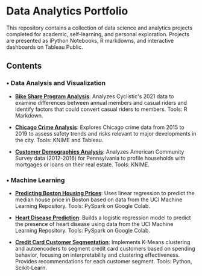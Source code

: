# Data Analytics Portfolio

This repository contains a collection of data science and analytics projects completed for academic, self-learning, and personal exploration. Projects are presented as iPython Notebooks, R markdowns, and interactive dashboards on Tableau Public.

## Contents

### • Data Analysis and Visualization

* **[Bike Share Program Analysis](https://github.com/tnflynt/Data_Analytics_Portfolio/blob/main/bike_share_program_analysis.Rmd)**: Analyzes Cyclistic's 2021 data to examine differences between annual members and casual riders and identify factors that could convert casual riders to members. Tools: R Markdown.

* **[Chicago Crime Analysis](https://public.tableau.com/app/profile/trinh.flynt/viz/ChicagoCrime2015-2019/Story2)**: Explores Chicago crime data from 2015 to 2019 to assess safety trends and risks relevant to major developments in the city. Tools: KNIME and Tableau.

* **[Customer Demographics Analysis](https://github.com/tnflynt/Data_Analytics_Portfolio/blob/main/customer_demographics_analysis_KNIME.pdf)**: Analyzes American Community Survey data (2012-2016) for Pennsylvania to profile households with mortgages or loans on their real estate. Tools: KNIME.

### • Machine Learning

* **[Predicting Boston Housing Prices](https://github.com/tnflynt/Data_Analytics_Portfolio/blob/main/boston_house_price_prediction.ipynb)**: Uses linear regression to predict the median house price in Boston based on data from the UCI Machine Learning Repository. Tools: PySpark on Google Colab.

* **[Heart Disease Prediction](https://github.com/tnflynt/Data_Analytics_Portfolio/blob/main/heart_disease_prediction.ipynb)**: Builds a logistic regression model to predict the presence of heart disease using data from the UCI Machine Learning Repository. Tools: PySpark on Google Colab.

* **[Credit Card Customer Segmentation](https://github.com/tnflynt/Data_Analytics_Portfolio/blob/main/credit_card_customer_segmentation.ipynb)**: Implements K-Means clustering and autoencoders to segment credit card customers based on spending behavior, focusing on interpretability and clustering effectiveness. Provides recommendations for each customer segment. Tools: Python, Scikit-Learn.
